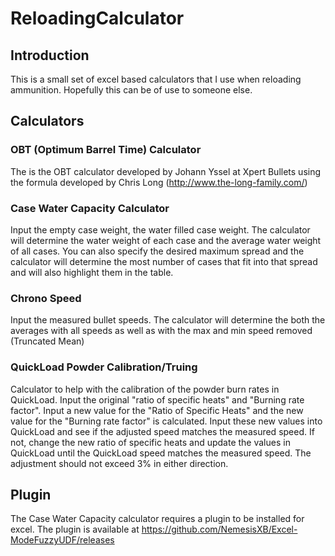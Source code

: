 # ReloadingCalculator
## Introduction
This is a small set of excel based calculators that I use when reloading ammunition. Hopefully this can be of use to someone else.

## Calculators
### OBT (Optimum Barrel Time) Calculator
The is the OBT calculator developed by Johann Yssel at Xpert Bullets using the formula developed by Chris Long (http://www.the-long-family.com/)

### Case Water Capacity Calculator
Input the empty case weight, the water filled case weight. The calculator will determine the water weight of each case and the average water weight of all cases. You can also specify the desired maximum spread and the calculator will determine the most number of cases that fit into that spread and will also highlight them in the table.

### Chrono Speed
Input the measured bullet speeds. The calculator will determine the both the averages with all speeds as well as with the max and min speed removed (Truncated Mean)

### QuickLoad Powder Calibration/Truing
Calculator to help with the calibration of the powder burn rates in QuickLoad. Input the original "ratio of specific heats" and "Burning rate factor". Input a new value for the "Ratio of Specific Heats" and the new value for the "Burning rate factor" is calculated. Input these new values into QuickLoad and see if the adjusted speed matches the measured speed. If not, change the new ratio of specific heats and update the values in QuickLoad until the QuickLoad speed matches the measured speed.
The adjustment should not exceed 3% in either direction.

## Plugin
The Case Water Capacity calculator requires a plugin to be installed for excel. The plugin is available at https://github.com/NemesisXB/Excel-ModeFuzzyUDF/releases
